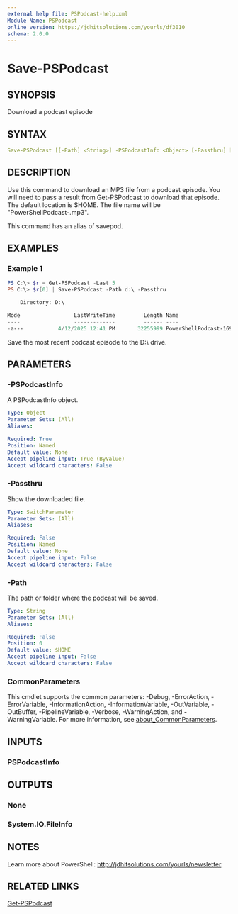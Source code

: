 ```yaml
---
external help file: PSPodcast-help.xml
Module Name: PSPodcast
online version: https://jdhitsolutions.com/yourls/df3010
schema: 2.0.0
---
```


# Save-PSPodcast

## SYNOPSIS

Download a podcast episode

## SYNTAX

```yaml
Save-PSPodcast [[-Path] <String>] -PSPodcastInfo <Object> [-Passthru] [<CommonParameters>]
```

## DESCRIPTION

Use this command to download an MP3 file from a podcast episode. You will need to pass a result from Get-PSPodcast to download that episode. The default location is $HOME. The file name will be "PowerShellPodcast-<episode number>.mp3".

This command has an alias of savepod.

## EXAMPLES

### Example 1

```powershell
PS C:\> $r = Get-PSPodcast -Last 5
PS C:\> $r[0] | Save-PSPodcast -Path d:\ -Passthru

    Directory: D:\

Mode                 LastWriteTime         Length Name
----                 -------------         ------ ----
-a---           4/12/2025 12:41 PM       32255999 PowerShellPodcast-169.mp3
```

Save the most recent podcast episode to the D:\ drive.

## PARAMETERS

### -PSPodcastInfo

A PSPodcastInfo object.

```yaml
Type: Object
Parameter Sets: (All)
Aliases:

Required: True
Position: Named
Default value: None
Accept pipeline input: True (ByValue)
Accept wildcard characters: False
```

### -Passthru

Show the downloaded file.

```yaml
Type: SwitchParameter
Parameter Sets: (All)
Aliases:

Required: False
Position: Named
Default value: None
Accept pipeline input: False
Accept wildcard characters: False
```

### -Path

The path or folder where the podcast will be saved.

```yaml
Type: String
Parameter Sets: (All)
Aliases:

Required: False
Position: 0
Default value: $HOME
Accept pipeline input: False
Accept wildcard characters: False
```

### CommonParameters

This cmdlet supports the common parameters: -Debug, -ErrorAction, -ErrorVariable, -InformationAction, -InformationVariable, -OutVariable, -OutBuffer, -PipelineVariable, -Verbose, -WarningAction, and -WarningVariable. For more information, see [about_CommonParameters](http://go.microsoft.com/fwlink/?LinkID=113216).

## INPUTS

### PSPodcastInfo

## OUTPUTS

### None

### System.IO.FileInfo

## NOTES

Learn more about PowerShell: http://jdhitsolutions.com/yourls/newsletter

## RELATED LINKS

[Get-PSPodcast](Get-PSPodcast.md)

